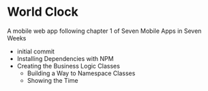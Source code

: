 # World Clock

A mobile web app following chapter 1 of Seven Mobile Apps in Seven Weeks

- initial commit
- Installing Dependencies with NPM
- Creating the Business Logic Classes
	- Building a Way to Namespace Classes
	- Showing the Time
